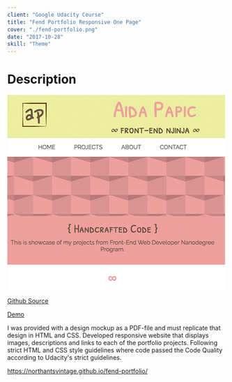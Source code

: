 ```yaml
---
client: "Google Udacity Course"
title: "Fend Portfolio Responsive One Page"
cover: "./fend-portfolio.png"
date: "2017-10-28"
skill: "Theme"
---
```

# Description
<img src="fend-portfolio.png">

[Github Source](https://github.com/northantsvintage/fend-portfolio/)

[Demo](https://northantsvintage.github.io/fend-portfolio/)

I was provided with a design mockup as a PDF-file and must replicate that design in HTML and CSS. Developed responsive website that displays images, descriptions and links to each of the portfolio projects.
Following strict HTML and CSS style guidelines where code passed the Code Quality according to Udacity's strict guidelines.

https://northantsvintage.github.io/fend-portfolio/